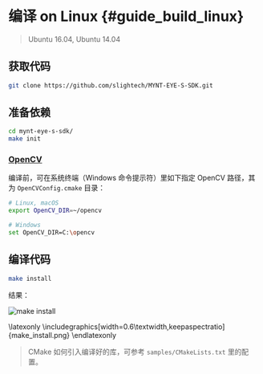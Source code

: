 # 编译 on Linux {#guide_build_linux}

> Ubuntu 16.04, Ubuntu 14.04

## 获取代码

```bash
git clone https://github.com/slightech/MYNT-EYE-S-SDK.git
```

## 准备依赖

```bash
cd mynt-eye-s-sdk/
make init
```

### [OpenCV](https://opencv.org/)

编译前，可在系统终端（Windows 命令提示符）里如下指定 OpenCV 路径，其为 `OpenCVConfig.cmake` 目录：

```bash
# Linux, macOS
export OpenCV_DIR=~/opencv

# Windows
set OpenCV_DIR=C:\opencv
```

## 编译代码

```bash
make install
```

结果：

![make install](make_install.png)

\latexonly
\includegraphics[width=0.6\textwidth,keepaspectratio]{make_install.png}
\endlatexonly

> CMake 如何引入编译好的库，可参考 `samples/CMakeLists.txt` 里的配置。
